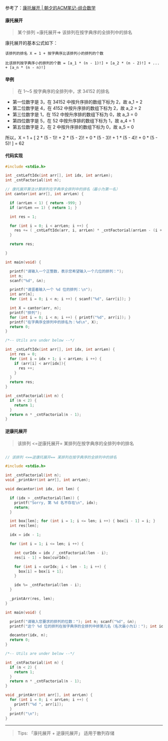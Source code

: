 参考了：[康托展开 | 朝夕的ACM笔记-组合数学](https://zhuanlan.zhihu.com/p/109700398)

#### 康托展开

> 某个排列 =康托展开=> 该排列在按字典序的全排列中的排名

康托展开的基本公式如下：

```text
该排列的排名 X = 1 + 按字典序比该排列小的排列的个数

比该排列按字典序小的排列的个数 = [a_1 * (n - 1)!] + [a_2 * (n - 2)!] + ... + [a_n * (n - n)!]
```

#### 举例

> 在 1～5 按字典序的全排列中，求 34152 的排名

- 第一位数字是 3，在 34152 中按升序排的数组下标为 2，故 a_1 = 2
- 第二位数字是 4，在 4152 中按升序排的数组下标为 2，故 a_2 = 2
- 第三位数字是 1，在 152 中按升序排的数组下标为 0，故 a_3 = 0
- 第四位数字是 5，在 52 中按升序排的数组下标为 1，故 a_4 = 1
- 第五位数字是 2，在 2 中按升序排的数组下标为 0，故 a_5 = 0

所以，X = 1 + [ 2 * (5 - 1)! + 2 * (5 - 2)! + 0 * (5 - 3)! + 1 * (5 - 4)! + 0 * (5 - 5)! ] = 62
 
#### 代码实现

```c
#include <stdio.h>

int _cntLeftIdx(int arr[], int idx, int arrLen);
int _cntFactorial(int n);

// 康托展开算法计算排列在字典序全排列中的排名（最小为第一名）
int cantor(int arr[], int arrLen) {

  if (arrLen < 1) { return -999; }
  if (arrLen == 1) { return 1; }

  int res = 1;

  for (int i = 0; i < arrLen; i ++) {
    res += ( _cntLeftIdx(arr, i, arrLen) * _cntFactorial(arrLen - (i + 1)) );
  }

  return res;

}

int main(void) {

  printf("请输入一个正整数，表示您希望输入一个几位的排列：");
  int n;
  scanf("%d", &n);

  printf("请竖着输入一个 %d 位的排列：\n");
  int arr[n];
  for (int i = 0; i < n; i ++) { scanf("%d", &arr[i]); }

  int X = cantor(arr, n);
  printf("排列");
  for (int i = 0; i < n; i ++) { printf("%d", arr[i]); }
  printf("在字典序全排列中的排名为：%d\n", X);
  return 0;
}

/*-- Utils are under below --*/

int _cntLeftIdx(int arr[], int idx, int arrLen) {
  int res = 0;
  for (int i = idx + 1; i < arrLen; i ++) {
    if (arr[i] < arr[idx]){
      res ++;
    }
  }
  return res;
}

int _cntFactorial(int n) {
  if (n < 2) {
    return 1;
  }
  return n * _cntFactorial(n - 1);
}
```

#### 逆康托展开

> 该排列 <=逆康托展开= 某排列在按字典序的全排列中的排名

```c

// 该排列 <==逆康托展开== 某排列在按字典序的全排列中的排名

#include <stdio.h>

int _cntFactorial(int n);
void _printArr(int arr[], int arrLen);

void decantor(int idx, int len) {

  if (idx > _cntFactorial(len)) {
    printf("Sorry, 第 %d 名不存在\n", idx);
    return;
  }

  int box[len]; for (int i = 1; i <= len; i ++) { box[i - 1] = i; }
  int res[len];

  idx = idx - 1;

  for (int i = 1; i <= len; i ++) {

    int curIdx = idx / _cntFactorial(len - i);
    res[i - 1] = box[curIdx];

    for (int i = curIdx; i < len - 1; i ++) {
      box[i] = box[i + 1];
    }

    idx %= _cntFactorial(len - i);
  }

  _printArr(res, len);
}

int main(void) {

  printf("请输入您要求的排列的位数："); int n; scanf("%d", &n);
  printf("这个 %d 位的排列在按字典序的全排列中排第几名（名次最小为1）："); int idx; scanf("%d", &idx);

  decantor(idx, n);
  return 0;
}

/*-- Utils are under below --*/

int _cntFactorial(int n) {
  if (n < 2) {
    return 1;
  }
  return n * _cntFactorial(n - 1);
}

void _printArr(int arr[], int arrLen) {
  for (int i = 0; i < arrLen; i ++) {
    printf("%d ", arr[i]);
  }
  printf("\n");
}
```

---

> Tips: 「康托展开 + 逆康托展开」 适用于散列存储
